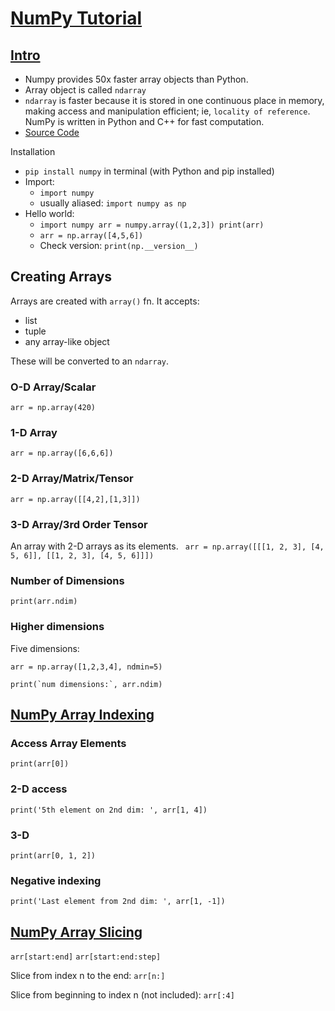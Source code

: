 # [NumPy Tutorial](https://www.w3schools.com/python/numpy/default.asp) #

## [Intro](https://www.w3schools.com/python/numpy/numpy_intro.asp) ##

- Numpy provides 50x faster array objects than Python.
- Array object is called `ndarray`
- `ndarray` is faster because it is stored in one continuous place in memory, making access and manipulation efficient; ie, `locality of reference`. NumPy is written in Python and C++ for fast computation.
- [Source Code](https://github.com/numpy/numpy)

Installation
- `pip install numpy` in terminal (with Python and pip installed)
- Import: 
  - `import numpy`
  - usually aliased: `import numpy as np`
- Hello world:
  - `import numpy
    arr = numpy.array((1,2,3])
    print(arr)`
  - `arr = np.array([4,5,6])`
  - Check version: `print(np.__version__)`

## Creating Arrays ##

Arrays are created with `array()` fn.
It accepts:
- list
- tuple
- any array-like object

These will be converted to an `ndarray`.

### O-D Array/Scalar ###
`arr = np.array(420)`
### 1-D Array ###
`arr = np.array([6,6,6])`
### 2-D Array/Matrix/Tensor ###
`arr = np.array([[4,2],[1,3]])`
### 3-D Array/3rd Order Tensor ###
An array with 2-D arrays as its elements.
` arr = np.array([[[1, 2, 3], [4, 5, 6]], [[1, 2, 3], [4, 5, 6]]])`
### Number of Dimensions ###
`print(arr.ndim)`
### Higher dimensions ###
Five dimensions:

`arr = np.array([1,2,3,4], ndmin=5)`

``print(`num dimensions:`, arr.ndim)``


## [NumPy Array Indexing](https://www.w3schools.com/python/numpy/numpy_array_indexing.asp) ##
### Access Array Elements ###
`print(arr[0])`
### 2-D access ###
`print('5th element on 2nd dim: ', arr[1, 4])`
### 3-D ###
`print(arr[0, 1, 2])`
### Negative indexing ###
`print('Last element from 2nd dim: ', arr[1, -1])`
## [NumPy Array Slicing](https://www.w3schools.com/python/numpy/numpy_array_slicing.asp) ##
`arr[start:end]`
`arr[start:end:step]`

Slice from index n to the end:
`arr[n:]`

Slice from beginning to index n (not included):
`arr[:4]`
